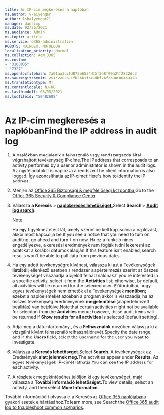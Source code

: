 ```yaml
---
title: Az IP-cím megkeresés a naplóban
ms.author: v-aiyengar
author: AshaIyengar21
manager: dansimp
ms.date: 02/26/2021
ms.audience: Admin
ms.topic: article
ms.service: o365-administration
ROBOTS: NOINDEX, NOFOLLOW
localization_priority: Normal
ms.collection: Adm_O365
ms.custom:
- "3100005"
- "7327"
ms.openlocfilehash: 7a01aa3cc0d875e6534435f3e8f90a24f2832dc3
ms.sourcegitcommit: 251e2e82571fb3bb1fbe3dbf7bfca30e004b3373
ms.translationtype: MT
ms.contentlocale: hu-HU
ms.lasthandoff: 03/05/2021
ms.locfileid: "50482608"
---
```

# <a name="find-the-ip-address-in-audit-log"></a><span data-ttu-id="ed492-102">Az IP-cím megkeresés a naplóban</span><span class="sxs-lookup"><span data-stu-id="ed492-102">Find the IP address in audit log</span></span>

1. <span data-ttu-id="ed492-103">A naplókban megjelenik a felhasználó vagy rendszergazda által végrehajtott tevékenység IP-címe.</span><span class="sxs-lookup"><span data-stu-id="ed492-103">The IP address that corresponds to an activity performed by a user or administrator is shown in the audit logs.</span></span> <span data-ttu-id="ed492-104">Az ügyféladatokat is naplózza a rendszer.</span><span class="sxs-lookup"><span data-stu-id="ed492-104">The client information is also logged.</span></span> <span data-ttu-id="ed492-105">Így azonosíthatja az IP-címet:</span><span class="sxs-lookup"><span data-stu-id="ed492-105">Here's how to identify the IP address:</span></span>

1. <span data-ttu-id="ed492-106">Menjen az [Office 365 Biztonsági & megfelelőségi központba.](https://go.microsoft.com/fwlink/p/?linkid=2077143)</span><span class="sxs-lookup"><span data-stu-id="ed492-106">Go to the [Office 365 Security & Compliance Center](https://go.microsoft.com/fwlink/p/?linkid=2077143).</span></span>
1. <span data-ttu-id="ed492-107">Válassza **a Keresés**  >  **[naplókeresés lehetőséget.](https://go.microsoft.com/fwlink/?linkid=2103759)**</span><span class="sxs-lookup"><span data-stu-id="ed492-107">Select **Search** > **[Audit log search](https://go.microsoft.com/fwlink/?linkid=2103759)**.</span></span>
    > [!NOTE]
    > <span data-ttu-id="ed492-108">Ha egy figyelmeztetést lát, amely szerint be kell kapcsolnia a naplózást, akkor most kapcsolja be.</span><span class="sxs-lookup"><span data-stu-id="ed492-108">If you see a notice that you need to turn on auditing, go ahead and turn it on now.</span></span> <span data-ttu-id="ed492-109">Ha ez a funkció nincs engedélyezve, a keresési eredmények nem fogják tudni lekeresni az adatokat a korábbi dátumok alapján.</span><span class="sxs-lookup"><span data-stu-id="ed492-109">If this feature isn't enabled, search results won't be able to pull data from previous dates.</span></span>
1. <span data-ttu-id="ed492-110">Ha egy adott tevékenységre kíváncsi, válassza ki azt a Tevékenységek **listából;** ellenkező esetben a rendszer alapértelmezés szerint az összes tevékenységet visszaadja a kijelölt felhasználónak.</span><span class="sxs-lookup"><span data-stu-id="ed492-110">If you're interested in a specific activity, select it from the **Activities** list; otherwise, by default, all activities will be returned for the selected user.</span></span> <span data-ttu-id="ed492-111">Előfordulhat, hogy egyes tevékenységek nem érhetők el a Tevékenységek **menüben;** ezeket a naplóelemeket azonban a program akkor is visszaadja, ha az összes tevékenység eredményének **megjelenítése** (alapértelmezett beállítás) van bejelölve.</span><span class="sxs-lookup"><span data-stu-id="ed492-111">Note that certain activities might not be available for selection from the **Activities** menu; however, those audit items will be returned if **Show results for all activities** is selected (default setting).</span></span>
1. <span data-ttu-id="ed492-112">Adja meg a dátumtartományt, és a **Felhasználók** mezőben válassza ki a vizsgálni kívánt felhasználó felhasználónevét.</span><span class="sxs-lookup"><span data-stu-id="ed492-112">Specify the date range, and in the **Users** field, select the username for the user you want to investigate.</span></span>
1. <span data-ttu-id="ed492-113">Válassza a **Keresés lehetőséget.**</span><span class="sxs-lookup"><span data-stu-id="ed492-113">Select **Search**.</span></span> <span data-ttu-id="ed492-114">A tevékenységek az Eredmények **alatt jelennek meg.**</span><span class="sxs-lookup"><span data-stu-id="ed492-114">The activities appear under **Results**.</span></span> <span data-ttu-id="ed492-115">Az egyes tevékenységek IP-címét láthatja.</span><span class="sxs-lookup"><span data-stu-id="ed492-115">You can see the IP address for each activity.</span></span>
1. <span data-ttu-id="ed492-116">A részletek megtekintéséhez jelöljön ki egy tevékenységet, majd válassza a **További információ lehetőséget.**</span><span class="sxs-lookup"><span data-stu-id="ed492-116">To view details, select an activity, and then select **More Information**.</span></span>

<span data-ttu-id="ed492-117">További információért olvassa el a Keresés az [Office 365 naplójában](https://go.microsoft.com/fwlink/?linkid=2103944)a gyakori esetek elhárításához.</span><span class="sxs-lookup"><span data-stu-id="ed492-117">To learn more, see Search the [Office 365 audit log to troubleshoot common scenarios](https://go.microsoft.com/fwlink/?linkid=2103944).</span></span>